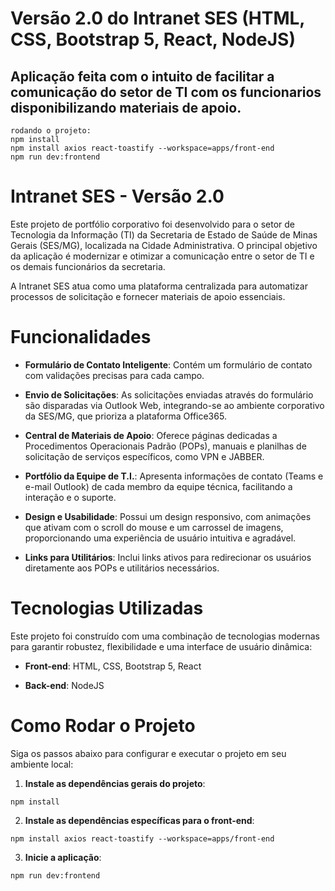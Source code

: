 # Versão 2.0 do Intranet SES (HTML, CSS, Bootstrap 5, React, NodeJS)
## Aplicação feita com o intuito de facilitar a comunicação do setor de TI com os funcionarios disponibilizando materiais de apoio.

```
rodando o projeto:
npm install
npm install axios react-toastify --workspace=apps/front-end
npm run dev:frontend
```

# Intranet SES - Versão 2.0
Este projeto de portfólio corporativo foi desenvolvido para o setor de Tecnologia da Informação (TI) da Secretaria de Estado de Saúde de Minas Gerais (SES/MG), localizada na Cidade Administrativa. O principal objetivo da aplicação é modernizar e otimizar a comunicação entre o setor de TI e os demais funcionários da secretaria.

A Intranet SES atua como uma plataforma centralizada para automatizar processos de solicitação e fornecer materiais de apoio essenciais.

# Funcionalidades
 - **Formulário de Contato Inteligente**: Contém um formulário de contato com validações precisas para cada campo.

 - **Envio de Solicitações**: As solicitações enviadas através do formulário são disparadas via Outlook Web, integrando-se ao ambiente corporativo da SES/MG, que prioriza a plataforma Office365.

 - **Central de Materiais de Apoio**: Oferece páginas dedicadas a Procedimentos Operacionais Padrão (POPs), manuais e planilhas de solicitação de serviços específicos, como VPN e JABBER.

 - **Portfólio da Equipe de T.I.**: Apresenta informações de contato (Teams e e-mail Outlook) de cada membro da equipe técnica, facilitando a interação e o suporte.

 - **Design e Usabilidade**: Possui um design responsivo, com animações que ativam com o scroll do mouse e um carrossel de imagens, proporcionando uma experiência de usuário intuitiva e agradável.

 - **Links para Utilitários**: Inclui links ativos para redirecionar os usuários diretamente aos POPs e utilitários necessários.

# Tecnologias Utilizadas
Este projeto foi construído com uma combinação de tecnologias modernas para garantir robustez, flexibilidade e uma interface de usuário dinâmica:

 - **Front-end**: HTML, CSS, Bootstrap 5, React

 - **Back-end**: NodeJS

# Como Rodar o Projeto
Siga os passos abaixo para configurar e executar o projeto em seu ambiente local:

1. **Instale as dependências gerais do projeto**:
```
npm install
```
2. **Instale as dependências específicas para o front-end**:
```
npm install axios react-toastify --workspace=apps/front-end
```
3. **Inicie a aplicação**:
```
npm run dev:frontend
```